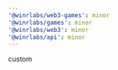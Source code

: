 ```yaml
---
'@winrlabs/web3-games': minor
'@winrlabs/games': minor
'@winrlabs/web3': minor
'@winrlabs/api': minor
---
```


custom
